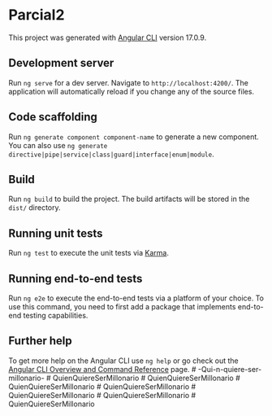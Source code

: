 # Parcial2

This project was generated with [Angular CLI](https://github.com/angular/angular-cli) version 17.0.9.

## Development server

Run `ng serve` for a dev server. Navigate to `http://localhost:4200/`. The application will automatically reload if you change any of the source files.

## Code scaffolding

Run `ng generate component component-name` to generate a new component. You can also use `ng generate directive|pipe|service|class|guard|interface|enum|module`.

## Build

Run `ng build` to build the project. The build artifacts will be stored in the `dist/` directory.

## Running unit tests

Run `ng test` to execute the unit tests via [Karma](https://karma-runner.github.io).

## Running end-to-end tests

Run `ng e2e` to execute the end-to-end tests via a platform of your choice. To use this command, you need to first add a package that implements end-to-end testing capabilities.

## Further help

To get more help on the Angular CLI use `ng help` or go check out the [Angular CLI Overview and Command Reference](https://angular.io/cli) page.
#   - Q u i - n - q u i e r e - s e r - m i l l o n a r i o -  
 #   Q u i e n Q u i e r e S e r M i l l o n a r i o  
 #   Q u i e n Q u i e r e S e r M i l l o n a r i o  
 #   Q u i e n Q u i e r e S e r M i l l o n a r i o  
 #   Q u i e n Q u i e r e S e r M i l l o n a r i o  
 #   Q u i e n Q u i e r e S e r M i l l o n a r i o  
 #   Q u i e n Q u i e r e S e r M i l l o n a r i o  
 #   Q u i e n Q u i e r e S e r M i l l o n a r i o  
 